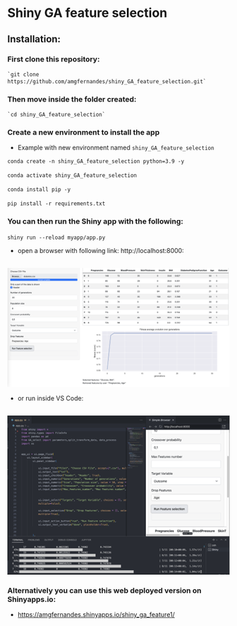 # Shiny GA feature selection


## Installation:

### First clone this repository:

    `git clone https://github.com/amgfernandes/shiny_GA_feature_selection.git`

### Then move inside the folder created:

    `cd shiny_GA_feature_selection`

### Create a new environment to install the app

- Example with new environment named `shiny_GA_feature_selection`

```
conda create -n shiny_GA_feature_selection python=3.9 -y

conda activate shiny_GA_feature_selection

conda install pip -y

pip install -r requirements.txt
 ```

### You can then run the Shiny app with the following:

`shiny run --reload myapp/app.py`

-  open a browser with following link: http://localhost:8000:

<br>

<img src="img/shiny_browser.png" alt="Screenshot_browser" width="1200"/>

<br>

- or run inside VS Code:
<br>

<img src="img/shiny_vscode.png" alt="Screenshot_browser" width="1200"/>

<br>

### Alternatively you can use this web deployed version on Shinyapps.io:

- https://amgfernandes.shinyapps.io/shiny_ga_feature1/

